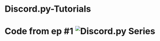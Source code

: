 # Discord.py-Tutorials

# Code from ep #1 ![Discord.py Series](https://www.youtube.com/channel/UCkQMy6s7JDnMqtrBLewWvng/videos)